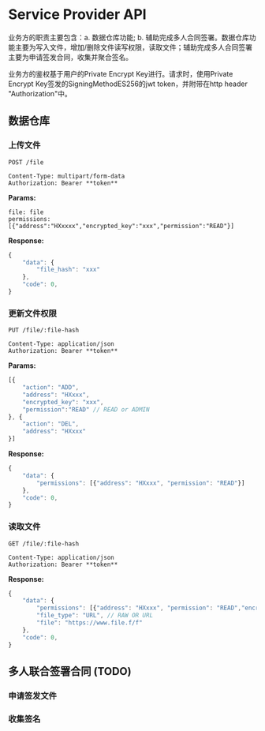 # Service Provider API

业务方的职责主要包含：a. 数据仓库功能; b. 辅助完成多人合同签署。数据仓库功能主要为写入文件，增加/删除文件读写权限，读取文件；辅助完成多人合同签署主要为申请签发合同，收集并聚合签名。

业务方的鉴权基于用户的Private Encrypt Key进行。请求时，使用Private Encrypt Key签发的SigningMethodES256的jwt token，并附带在http header "Authorization"中。

## 数据仓库

### 上传文件

```http
POST /file

Content-Type: multipart/form-data
Authorization: Bearer **token**
```

**Params:**

```form
file: file
permissions: [{"address":"HXxxxx","encrypted_key":"xxx","permission":"READ"}]
```

**Response:**

```javascript
{
    "data": {
        "file_hash": "xxx"
    },
    "code": 0,
}
```

### 更新文件权限

```http
PUT /file/:file-hash

Content-Type: application/json
Authorization: Bearer **token**
```

**Params:**

```javascript
[{
    "action": "ADD",
    "address": "HXxxx",
    "encrypted_key": "xxx",
    "permission":"READ" // READ or ADMIN
}, {
    "action": "DEL",
    "address": "HXxxx"
}]
```

**Response:**

```javascript
{
    "data": {
        "permissions": [{"address": "HXxxx", "permission": "READ"}]
    },
    "code": 0,
}
```

### 读取文件

```http
GET /file/:file-hash

Content-Type: application/json
Authorization: Bearer **token**
```

**Response:**

```javascript
{
    "data": {
        "permissions": [{"address": "HXxxx", "permission": "READ","encrypted_key": "xxx"}],
        "file_type": "URL", // RAW OR URL
        "file": "https://www.file.f/f"
    },
    "code": 0,
}
```

## 多人联合签署合同 (TODO)

### 申请签发文件

### 收集签名
